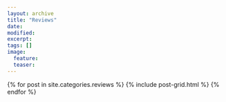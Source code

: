 ```yaml
---
layout: archive
title: "Reviews"
date:
modified:
excerpt: 
tags: []
image:
  feature:
  teaser:
---
```


<div class="tiles">
{% for post in site.categories.reviews %}
  {% include post-grid.html %}
{% endfor %}
</div><!-- /.tiles -->
